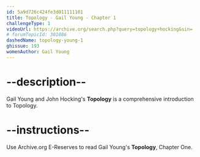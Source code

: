 ```yaml
---
id: 5a9d726c424fe3d011111101
title: Topology - Gail Young - Chapter 1
challengeType: 1
videoUrl: https://archive.org/search.php?query=topology+hocking&sin=
# forumTopicId: 301086
dashedName: topology-young-1
ghissue: 193
womenAuthor: Gail Young 
---
```


# --description--

Gail Young and John Hocking's __Topology__ is a comprehensive introduction to Topology.

# --instructions--

Use Archive.org E-Reserves to read Gail Young's __Topology__, Chapter One. 